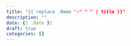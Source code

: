 ```yaml
---
title: "{{ replace .Name "-" " " | title }}"
description: ""
date: {{ .Date }}
draft: true
categories: []
---
```


